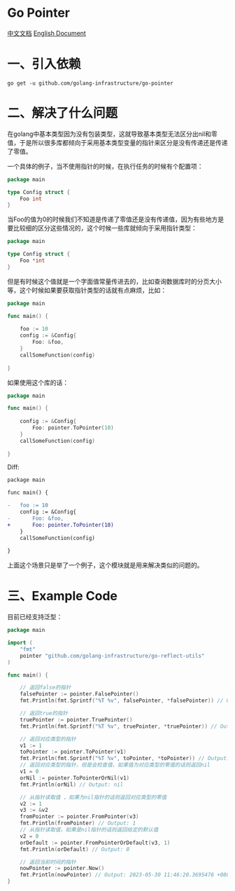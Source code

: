 # Go Pointer

[中文文档](./README.md) [English Document](./README_en.md)

# 一、引入依赖

```text
go get -u github.com/golang-infrastructure/go-pointer
```

# 二、解决了什么问题

在golang中基本类型因为没有包装类型，这就导致基本类型无法区分出nil和零值，于是所以很多库都倾向于采用基本类型变量的指针来区分是没有传递还是传递了零值。

一个具体的例子，当不使用指针的时候，在执行任务的时候有个配置项：

```go
package main

type Config struct {
	Foo int
}

```

当Foo的值为0的时候我们不知道是传递了零值还是没有传递值，因为有些地方是要比较细的区分这些情况的，这个时候一些库就倾向于采用指针类型：

```go
package main

type Config struct {
	Foo *int
}

```

但是有时候这个值就是一个字面值常量传进去的，比如查询数据库时的分页大小等，这个时候如果要获取指针类型的话就有点麻烦，比如：

```go
package main 

func main() {
    
    foo := 10 
    config := &Config{
        Foo: &foo, 
    }
    callSomeFunction(config)
    
}
```

如果使用这个库的话：

```go
package main 

func main() {
    
    config := &Config{
        Foo: pointer.ToPointer(10) 
    }
    callSomeFunction(config)
    
}
```

Diff:

```diff
package main 

func main() {

-	foo := 10 
    config := &Config{
-    	Foo: &foo, 
+       Foo: pointer.ToPointer(10) 
    }
    callSomeFunction(config)
    
}
```

上面这个场景只是举了一个例子，这个模块就是用来解决类似的问题的。

# 三、Example Code

目前已经支持泛型：

```go
package main

import (
	"fmt"
	pointer "github.com/golang-infrastructure/go-reflect-utils"
)

func main() {

	// 返回false的指针
	falsePointer := pointer.FalsePointer()
	fmt.Println(fmt.Sprintf("%T %v", falsePointer, *falsePointer)) // Output: *bool false

	// 返回true的指针
	truePointer := pointer.TruePointer()
	fmt.Println(fmt.Sprintf("%T %v", truePointer, *truePointer)) // Output: *bool true

	// 返回对应类型的指针
	v1 := 1
	toPointer := pointer.ToPointer(v1)
	fmt.Println(fmt.Sprintf("%T %v", toPointer, *toPointer)) // Output: *int 1
	// 返回对应类型的指针，但是会检查值，如果值为对应类型的零值的话则返回nil
	v1 = 0
	orNil := pointer.ToPointerOrNil(v1)
	fmt.Println(orNil) // Output: nil

	// 从指针读取值 ，如果为nil指针的话则返回对应类型的零值
	v2 := 1
	v3 := &v2
	fromPointer := pointer.FromPointer(v3)
	fmt.Println(fromPointer) // Output: 1
	// 从指针读取值，如果是nil指针的话则返回给定的默认值
	v2 = 0
	orDefault := pointer.FromPointerOrDefault(v3, 1)
	fmt.Println(orDefault) // Output: 0

	// 返回当前时间的指针
	nowPointer := pointer.Now()
	fmt.Println(nowPointer) // Output: 2023-05-30 11:46:20.3695476 +0800 CST m=+0.003922101
}
```



